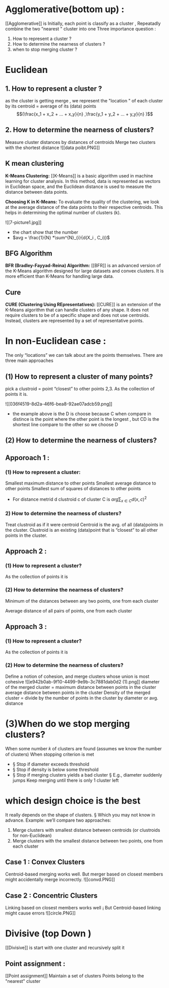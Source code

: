 #  Agglomerative(bottom up) : 
[[Agglomerative]] is Initially, each point is classify as a cluster , Repeatadly combine the two "nearest " cluster into one 
Three importance question : 
1. How to represent a cluster ? 
2. How to determine the nearness of clusters ? 
3. when to stop merging cluster ? 


#  Euclidean 
## 1. How to represent a cluster ?  
as the cluster is getting merge , we represent the "location " of each cluster by its 
centroid = average of its (data) points 
$$(\frac{x_1 +  x_2  + ... + x_y}{n} ,\frac{y_1 +  y_2  + ... + y_y}{n}  )$$

## 2. How to determine the nearness of clusters? 
 Measure cluster distances by distances of centroids 
 Merge two clusters with the shortest distance
![[data poibt.PNG]]


## K mean  clustering 

**K-Means Clustering:** [[K-Means]] is a basic algorithm used in machine learning for cluster analysis. In this method, data is represented as vectors in Euclidean space, and the Euclidean distance is used to measure the distance between data points.



**Choosing K in K-Means:** To evaluate the quality of the clustering, we look at the average distance of the data points to their respective centroids. This helps in determining the optimal number of clusters (k). 

![[7-picture1.jpg]]
- the chart show that the number 
-  $avg  = \frac{1}{N} *\sum^{N}_{i}{d(X_i , C_i)}$ 

##  BFG Algorithm


**BFR (Bradley-Fayyad-Reina) Algorithm:** [[BFR]] is an advanced version of the K-Means algorithm designed for large datasets and convex clusters. It is more efficient than K-Means for handling large data.
## Cure  

**CURE (Clustering Using REpresentatives):** [[CURE]] is an extension of the K-Means algorithm that can handle clusters of any shape. It does not require clusters to be of a specific shape and does not use centroids. Instead, clusters are represented by a set of representative points.

# In non-Euclidean case : 
The only “locations” we can talk about are the points themselves. There are three main approaches 

## (1) How to represent a cluster of many points?
 pick a clustroid = point “closest” to other points 2,3. As the collection of points it is.

![[036f4519-8d2a-46f6-bea8-92ae07adcb59.png]]
- the example above is the D is choose because  C when compare in distince is the point where the other point is the longest , but CD is the shortest line  compare to the other so we choose D
## (2) How to determine the nearness of clusters? 


## Apporoach 1 : 
###  (1) How to represent a cluster:
Smallest maximum distance to other points
Smallest average distance to other points
Smallest sum of squares of distances to other points
- For  distance metrid d clustroid c of cluster C is $arg \sum_{x \in C} d(x,c)^2$ 


### 2) How to determine the nearness of clusters?
Treat clustroid as if it were centroid
Centroid is the avg. of all (data)points in the cluster.
Clustroid is an existing (data)point that is “closest” to all other points in the cluster.


## Approach 2 : 
### (1) How to represent a cluster? 
As the collection of points it is 
### (2) How to determine the nearness of clusters? 
Minimum of the distances between any two points, one from each cluster

Average distance of all pairs of points, one from each cluster

##  Approach 3 : 
### (1) How to represent a cluster?
As the collection of points it is 
### (2) How to determine the nearness of clusters? 
Define a notion of cohesion, and merge clusters whose union is most cohesive 
![[e942b0ab-9f10-4499-9e9b-3c7881dab0d2 (1).png]]
diameter of the merged cluster = maximum distance between points in the cluster 
average distance between points in the cluster 
Density of the merged cluster = divide by the number of points in the cluster by diameter or avg. distance

# (3)When do we stop merging clusters?

When some number 𝑘 of clusters are found (assumes we know the number of clusters) 
When stopping criterion is met
- § Stop if diameter exceeds threshold
- § Stop if density is below some threshold
- § Stop if merging clusters yields a bad cluster § E.g., diameter suddenly jumps
Keep merging until there is only 1 cluster left


# which design choice is the best 
It really depends on the shape of clusters. 
§ Which you may not know in advance. 
Example: we’ll compare two approaches: 
1. Merge clusters with smallest distance between centroids (or clustroids for non-Euclidean) 
2. Merge clusters with the smallest distance between two points, one from each cluster
## Case 1 : Convex Clusters 
Centroid-based merging works well. 
But merger based on closest members might accidentally merge incorrectly.
![[convd.PNG]]
## Case 2 : Concentric Clusters 

Linking based on closest members works well ¡ 
But Centroid-based linking might cause errors
![[circle.PNG]]

# Divisive  (top Down ) 
[[Divisive]] is start with one cluster and recursively split it 

## Point assignment : 
[[Point assignment]] Maintain a set of clusters Points belong to the "nearest" cluster 
